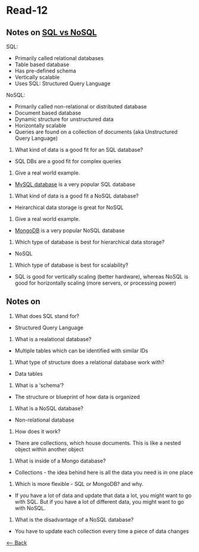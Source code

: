 # Read-12

## Notes on [SQL vs NoSQL](https://www.thegeekstuff.com/2014/01/sql-vs-nosql-db/?utm_source=tuicool)

SQL:
- Primarily called relational databases
- Table based database
- Has pre-defined schema
- Vertically scalable
- Uses SQL: Structured Query Language

NoSQL:
- Primarily called non-relational or distributed database
- Document based database
- Dynamic structure for unstructured data
- Horizontally scalable
- Queries are found on a collection of documents (aka Unstructured Query Language)

1. What kind of data is a good fit for an SQL database?
  - SQL DBs are a good fit for complex queries
1. Give a real world example.
  - [MySQL database](https://www.thegeekstuff.com/2008/07/howto-install-mysql-on-linux/) is a very popular SQL database 
1. What kind of data is a good fit a NoSQL database?
  - Heirarchical data storage is great for NoSQL
1. Give a real world example.
  - [MongoDB](https://www.thegeekstuff.com/2013/01/install-mongodb/) is a very popular NoSQL database
1. Which type of database is best for hierarchical data storage?
  - NoSQL
1. Which type of database is best for scalability?
  - SQL is good for vertically scaling (better hardware), whereas NoSQL is good for horizontally scaling (more servers, or processing power)


## Notes on 

1. What does SQL stand for?
  - Structured Query Language
1. What is a realational database?
  - Multiple tables which can be identified with similar IDs
1. What type of structure does a relational database work with?
  - Data tables
1. What is a ‘schema’?
  - The structure or blueprint of how data is organized
1. What is a NoSQL database?
  - Non-relational database
1. How does it work?
  - There are collections, which house documents. This is like a nested object within another object
1. What is inside of a Mongo database?
  - Collections - the idea behind here is all the data you need is in one place
1. Which is more flexible - SQL or MongoDB? and why.
  - If you have a lot of data and update that data a lot, you might want to go with SQL. But if you have a lot of different data, you might want to go with NoSQL.
1. What is the disadvantage of a NoSQL database?
  - You have to update each collection every time a piece of data changes
      
[<-- Back](ToC.md)